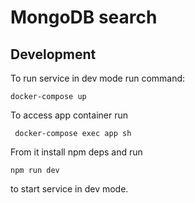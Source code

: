 # MongoDB search

## Development

To run service in dev mode run command:
```
docker-compose up
```

To access app container run
```
 docker-compose exec app sh
```

From it install npm deps and run
```
npm run dev
```
to start service in dev mode.
